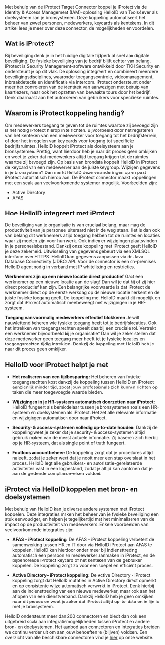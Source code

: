 Met behulp van de iProtect Target Connector koppel je iProtect via de Identity & Access Management (IAM)-oplossing HelloID van Tools4ever als doelsysteem aan je bronsystemen. Deze koppeling automatiseert het beheer van zowel personen, medewerkers, keycards als kentekens. In dit artikel lees je meer over deze connector, de mogelijkheden en voordelen.

## Wat is iProtect?

Bij beveiliging denk je in het huidige digitale tijdperk al snel aan digitale beveiliging. De fysieke beveiliging van je bedrijf blijft echter van belang. iProtect is Security Management-software ontwikkeld door TKH Security en ondersteunt je op dit vlak. De oplossing integreert en combineert meerdere beveiligingsdisciplines, waaronder toegangscontrole, videomanagement, inbraakdetectie en identificatie via intercom. iProtect ondersteunt onder meer het controleren van de identiteit van aanwezigen met behulp van kaartlezers, maar ook het opzetten van bewaakte tours door het bedrijf. Denk daarnaast aan het autoriseren van gebruikers voor specifieke ruimtes.

## Waarom is iProtect koppeling handig? 

Om medewerkers toegang te geven tot de ruimtes waartoe zij bevoegd zijn is het nodig iProtect hierop in te richten. Bijvoorbeeld door het registeren van het kenteken van een medewerker voor toegang tot het bedrijfsterrein, of door het inregelen van key cards voor toegang tot specifieke bedrijfsruimtes. HelloID koppelt iProtect als doelsysteem aan je bronsystemen. Prettig, want hierdoor heb je naar dit proces geen omkijken en weet je zeker dat medewerkers altijd toegang krijgen tot de ruimtes waartoe zij bevoegd zijn. Op basis van brondata koppelt HelloID in iProtect de keycard van een medewerker aan de juiste keygroup. Wijzigen gegevens in je bronsysteem? Dan merkt HelloID deze veranderingen op en past iProtect automatisch hierop aan. 
De iProtect connector maakt koppelingen met een scala aan veelvoorkomende systemen mogelijk. Voorbeelden zijn:
*	Active Directory
*	AFAS

## Hoe HelloID integreert met iProtect
De beveiliging van je organisatie is van cruciaal belang, maar mag de productiviteit van je personeel uiteraard niet in de weg staan. Het is dan ook van belang dat werknemers altijd toegang hebben tot de ruimtes en locaties waar zij moeten zijn voor hun werk. Ook indien er wijzigingen plaatsvinden in je personeelsbestand. Dankzij onze koppeling met iProtect geeft HelloID je deze zekerheid. Uitwisseling van gegevens gebeurt via een XMLSQL interface over HTTPS. HelloID kan gegevens aanpassen via de Java Database Connectivity (JDBC) API. Voor de connector is een on-premises HelloID agent nodig in verband met IP whitelisting en restricties. 

**Werknemers zijn op een nieuwe locatie direct productief**
Gaat een werknemer op een nieuwe locatie aan de slag? Dan wil je dat hij of zij hier direct productief kan zijn. Een belangrijke voorwaarde is dat iProtect de werknemer direct op de eerste werkdag op de nieuwe locatie herkent en de juiste fysieke toegang geeft. De koppeling met HelloID maakt dit mogelijk en zorgt dat iProtect automatisch meebeweegt met wijzigingen in je HR-systeem. 

**Toegang van voormalig medewerkers effectief blokkeren**
Je wilt nauwlettend beheren wie fysieke toegang heeft tot je bedrijfslocaties. Ook het intrekken van toegangsrechten speelt daarbij een cruciale rol. Vertrekt een werknemer bijvoorbeeld bij je organisatie? Dan wil je zeker stellen dat deze medewerker geen toegang meer heeft tot je fysieke locaties en toegangsrechten tijdig intrekken. Dankzij de koppeling met HelloID heb je naar dit proces geen omkijken. 

## HelloID voor iProtect helpt je met

* **Het realiseren van een tijdbesparing:** Het beheren van fysieke toegangsrechten kost dankzij de koppeling tussen HelloID en iProtect aanzienlijk minder tijd, zodat jouw professionals zich kunnen richten op taken die meer toegevoegde waarde bieden. 

* **Wijzigingen in je HR-systeem automatisch doorzetten naar iProtect:** HelloID fungeert als bemiddelaar tussen je bronsystemen zoals een HR-systeem en doelsystemen als iProtect. Het zet alle relevante informatie en wijzigingen automatisch door naar iProtect.

* **Security- & access-systemen volledig up-to-date houden:** Dankzij de koppeling weet je zeker dat je security- & access-systemen altijd gebruik maken van de meest actuele informatie. Zij baseren zich hierbij op je HR-systeem, dat als single point of truth fungeert. 

* **Foutloos accountbeheer:** De koppeling zorgt dat je procedures altijd naleeft, zodat je zeker weet dat je nooit meer een stap overslaat in het proces. HelloID legt alle gebruikers- en autorisatie-gerelateerde activiteiten vast in een logbestand, zodat je altijd kan aantonen dat je aan de geldende compliance-eisen voldoet.

## iProtect via HelloID koppelen met bron- en doelsystemen
Met behulp van HelloID kan je diverse andere systemen met iProtect koppelen. Deze integraties maken het beheer van je fysieke beveiliging een stuk eenvoudiger, en helpen je tegelijkertijd met het minimaliseren van de impact op de productiviteit van medewerkers. Enkele voorbeelden van veelvoorkomende integraties zijn:

* **AFAS – iProtect koppeling:** De AFAS - iProtect koppeling verbetert de samenwerking tussen HR en IT door via HelloID iProtect aan AFAS te koppelen. HelloID kan hierdoor onder meer bij indiensttreding automatisch een persoon en medewerker aanmaken in iProtect, en de bijbehorende iProtect keycard of het kenteken van de gebruiker koppelen. De koppeling zorgt zo voor een soepel en efficiënt proces. 

* **Active Directory– iProtect koppeling:** De Active Directory - iProtect koppeling zorgt dat HelloID mutaties in Active Directory direct opmerkt en op consistente wijze automatisch verwerkt in iProtect. Denk hierbij aan de indiensttreding van een nieuwe medewerker, maar ook aan het aflopen van een dienstverband. Dankzij HelloID heb je geen omkijken naar dit proces en weet je zeker dat iProtect altijd up-to-date en in lijn is met je bronsysteem.

HelloID ondersteunt meer dan 200 connectoren en biedt dan ook een uitgebreid scala aan integratiemogelijkheden tussen iProtect en andere bron- en doelsystemen. Het aanbod aan connectoren en integraties breiden we continu verder uit om aan jouw behoeften te (blijven) voldoen. Een overzicht van alle beschikbare connectoren vind je <a href="https://www.tools4ever.nl/connectoren/">hier</a> op onze website. 
